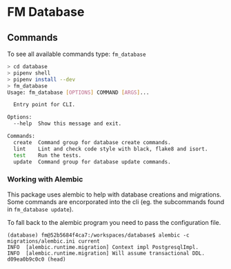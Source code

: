 # FM Database 

## Commands

To see all available commands type: `fm_database`

```bash
> cd database
> pipenv shell
> pipenv install --dev
> fm_database
Usage: fm_database [OPTIONS] COMMAND [ARGS]...

  Entry point for CLI.

Options:
  --help  Show this message and exit.

Commands:
  create  Command group for database create commands.
  lint    Lint and check code style with black, flake8 and isort.
  test    Run the tests.
  update  Command group for database update commands.
```

### Working with Alembic
This package uses alembic to help with database creations and migrations.
Some commands are encorporated into the cli (eg. the subcommands found in `fm_database update`).

To fall back to the alembic program you need to pass the configuration file.

```console
(database) fm@52b5684f4ca7:/workspaces/database$ alembic -c migrations/alembic.ini current
INFO  [alembic.runtime.migration] Context impl PostgresqlImpl.
INFO  [alembic.runtime.migration] Will assume transactional DDL.
d09ea0b9c0c0 (head)
````